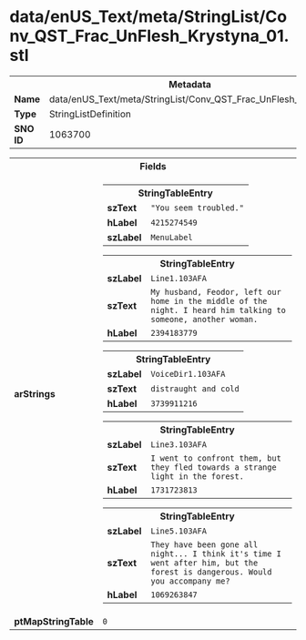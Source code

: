 <h1>data/enUS_Text/meta/StringList/Conv_QST_Frac_UnFlesh_Krystyna_01.stl</h1><table><tr><th colspan="100%">Metadata</th></tr><tr><td><b>Name</b></td><td>data/enUS_Text/meta/StringList/Conv_QST_Frac_UnFlesh_Krystyna_01.stl</td></tr><tr><td><b>Type</b></td><td>StringListDefinition</td></tr><tr><td><b>SNO ID</b></td><td>1063700</td></tr></table>

<table><tr><th colspan="100%">Fields</th></tr><tr><td><b>arStrings</b></td><td><table><tr><th colspan="100%">StringTableEntry</th></tr><tr><td><b>szText</b></td><td><code>"You seem troubled."</code></td></tr><tr><td><b>hLabel</b></td><td><code>4215274549</code></td></tr><tr><td><b>szLabel</b></td><td><code>MenuLabel</code></td></tr></table>


<table><tr><th colspan="100%">StringTableEntry</th></tr><tr><td><b>szLabel</b></td><td><code>Line1.103AFA</code></td></tr><tr><td><b>szText</b></td><td><code>My husband, Feodor, left our home in the middle of the night. I heard him talking to someone, another woman.</code></td></tr><tr><td><b>hLabel</b></td><td><code>2394183779</code></td></tr></table>


<table><tr><th colspan="100%">StringTableEntry</th></tr><tr><td><b>szLabel</b></td><td><code>VoiceDir1.103AFA</code></td></tr><tr><td><b>szText</b></td><td><code>distraught and cold</code></td></tr><tr><td><b>hLabel</b></td><td><code>3739911216</code></td></tr></table>


<table><tr><th colspan="100%">StringTableEntry</th></tr><tr><td><b>szLabel</b></td><td><code>Line3.103AFA</code></td></tr><tr><td><b>szText</b></td><td><code>I went to confront them, but they fled towards a strange light in the forest.</code></td></tr><tr><td><b>hLabel</b></td><td><code>1731723813</code></td></tr></table>


<table><tr><th colspan="100%">StringTableEntry</th></tr><tr><td><b>szLabel</b></td><td><code>Line5.103AFA</code></td></tr><tr><td><b>szText</b></td><td><code>They have been gone all night... I think it's time I went after him, but the forest is dangerous. Would you accompany me?</code></td></tr><tr><td><b>hLabel</b></td><td><code>1069263847</code></td></tr></table>


</td></tr><tr><td><b>ptMapStringTable</b></td><td><code>0</code></td></tr></table>

